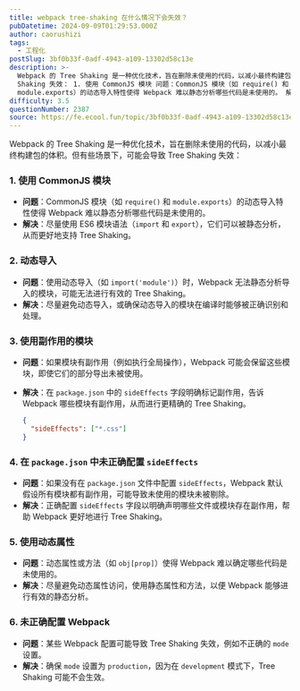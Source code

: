 ```yaml
---
title: webpack tree-shaking 在什么情况下会失效？
pubDatetime: 2024-09-09T01:29:53.000Z
author: caorushizi
tags:
  - 工程化
postSlug: 3bf0b33f-0adf-4943-a109-13302d58c13e
description: >-
  Webpack 的 Tree Shaking 是一种优化技术，旨在删除未使用的代码，以减小最终构建包的体积。但有些场景下，可能会导致 Tree
  Shaking 失效： 1. 使用 CommonJS 模块 问题：CommonJS 模块（如 require() 和
  module.exports）的动态导入特性使得 Webpack 难以静态分析哪些代码是未使用的。 解决：尽量使用 ES6 模块语法（im
difficulty: 3.5
questionNumber: 2387
source: https://fe.ecool.fun/topic/3bf0b33f-0adf-4943-a109-13302d58c13e
---
```


Webpack 的 Tree Shaking 是一种优化技术，旨在删除未使用的代码，以减小最终构建包的体积。但有些场景下，可能会导致 Tree Shaking 失效：

### **1. 使用 CommonJS 模块**

- **问题**：CommonJS 模块（如 `require()` 和 `module.exports`）的动态导入特性使得 Webpack 难以静态分析哪些代码是未使用的。
- **解决**：尽量使用 ES6 模块语法（`import` 和 `export`），它们可以被静态分析，从而更好地支持 Tree Shaking。

### **2. 动态导入**

- **问题**：使用动态导入（如 `import('module')`）时，Webpack 无法静态分析导入的模块，可能无法进行有效的 Tree Shaking。
- **解决**：尽量避免动态导入，或确保动态导入的模块在编译时能够被正确识别和处理。

### **3. 使用副作用的模块**

- **问题**：如果模块有副作用（例如执行全局操作），Webpack 可能会保留这些模块，即使它们的部分导出未被使用。
- **解决**：在 `package.json` 中的 `sideEffects` 字段明确标记副作用，告诉 Webpack 哪些模块有副作用，从而进行更精确的 Tree Shaking。

  ```json
  {
    "sideEffects": ["*.css"]
  }
  ```

### **4. 在 `package.json` 中未正确配置 `sideEffects`**

- **问题**：如果没有在 `package.json` 文件中配置 `sideEffects`，Webpack 默认假设所有模块都有副作用，可能导致未使用的模块未被剔除。
- **解决**：正确配置 `sideEffects` 字段以明确声明哪些文件或模块存在副作用，帮助 Webpack 更好地进行 Tree Shaking。

### **5. 使用动态属性**

- **问题**：动态属性或方法（如 `obj[prop]`）使得 Webpack 难以确定哪些代码是未使用的。
- **解决**：尽量避免动态属性访问，使用静态属性和方法，以便 Webpack 能够进行有效的静态分析。

### **6. 未正确配置 Webpack**

- **问题**：某些 Webpack 配置可能导致 Tree Shaking 失效，例如不正确的 `mode` 设置。
- **解决**：确保 `mode` 设置为 `production`，因为在 `development` 模式下，Tree Shaking 可能不会生效。
